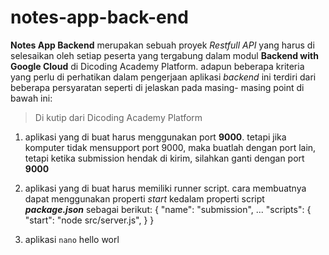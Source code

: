 # notes-app-back-end
**Notes App Backend** merupakan sebuah proyek *Restfull API* yang harus di selesaikan oleh setiap peserta yang tergabung dalam modul **Backend with Google Cloud** di Dicoding Academy Platform.
adapun beberapa kriteria yang perlu di perhatikan dalam pengerjaan aplikasi *backend* ini terdiri dari beberapa persyaratan seperti di jelaskan pada masing- masing point di bawah ini:
> Di kutip dari Dicoding Academy Platform
1.  aplikasi yang di buat harus menggunakan port **9000**. tetapi jika komputer tidak mensupport port 9000, maka buatlah dengan port lain, tetapi ketika submission hendak di kirim, silahkan ganti dengan port **9000**
2.  aplikasi yang di buat harus memiliki runner script. cara membuatnya dapat menggunakan properti *start* kedalam properti script ***package.json*** sebagai berikut:
            {
           "name": "submission",
           ...
           "scripts": {
             "start": "node src/server.js",
           }
         }

3. aplikasi `nano` hello worl
